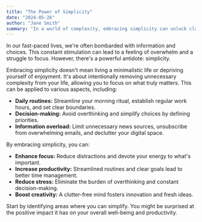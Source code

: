 ```yaml
---
title: "The Power of Simplicity"
date: "2024-05-26"
author: "Jane Smith"
summary: "In a world of complexity, embracing simplicity can unlock clarity, focus, and greater efficiency."
---
```

In our fast-paced lives, we're often bombarded with information and choices. This constant stimulation can lead to a feeling of overwhelm and a struggle to focus. However, there's a powerful antidote: simplicity.

Embracing simplicity doesn't mean living a minimalistic life or depriving yourself of enjoyment. It's about intentionally removing unnecessary complexity from your life, allowing you to focus on what truly matters. This can be applied to various aspects, including:

- **Daily routines:** Streamline your morning ritual, establish regular work hours, and set clear boundaries.
- **Decision-making:** Avoid overthinking and simplify choices by defining priorities.
- **Information overload:** Limit unnecessary news sources, unsubscribe from overwhelming emails, and declutter your digital space.

By embracing simplicity, you can:

- **Enhance focus:** Reduce distractions and devote your energy to what's important.
- **Increase productivity:** Streamlined routines and clear goals lead to better time management.
- **Reduce stress:** Eliminate the burden of overthinking and constant decision-making.
- **Boost creativity:** A clutter-free mind fosters innovation and fresh ideas.

Start by identifying areas where you can simplify. You might be surprised at the positive impact it has on your overall well-being and productivity.
